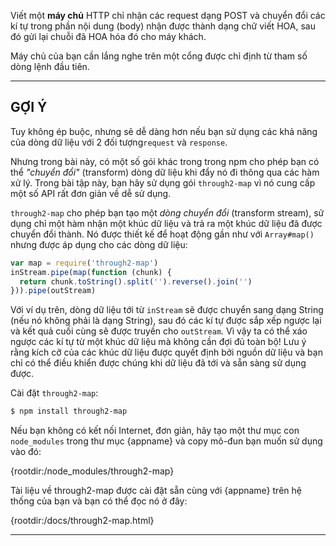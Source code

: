 Viết một **máy chủ** HTTP chỉ nhận các request dạng POST và chuyển đổi các kí tự trong phần nội dung (body) nhận được thành dạng chữ viết HOA, sau đó gửi lại chuỗi đã HOA hóa đó cho máy khách.

Máy chủ của bạn cần lắng nghe trên một cổng được chỉ định từ tham số dòng lệnh đầu tiên.

----------------------------------------------------------------------
## GỢI Ý

Tuy không ép buộc, nhưng sẽ dễ dàng hơn nếu bạn sử dụng các khả năng của dòng dữ liệu với 2 đối tượng`request` và `response`.

Nhưng trong bài này, có một số gói khác trong trong npm cho phép bạn có thể *"chuyển đổi"* (transform) dòng dữ liệu khi đẩy nó đi thông qua các hàm xử lý. Trong bài tập này, bạn hãy sử dụng gói `through2-map` vì nó cung cấp một số API rất đơn giản về dễ sử dụng.

`through2-map` cho phép bạn tạo một *dòng chuyển đổi* (transform stream), sử dụng chỉ một hàm nhận một khúc dữ liệu và trả ra một khúc dữ liệu đã được chuyển đổi thành. Nó được thiết kế để hoạt động gần như với `Array#map()` nhưng được áp dụng cho các dòng dữ liệu:

```js
var map = require('through2-map')
inStream.pipe(map(function (chunk) {
  return chunk.toString().split('').reverse().join('')
})).pipe(outStream)
```

Với ví dụ trên, dòng dữ liệu tới từ `inStream` sẽ được chuyển sang dạng String (nếu nó không phải là dạng String), sau đó các kí tự được sắp xếp ngược lại và kết quả cuối cùng sẽ được truyền cho `outStream`. Vì vậy ta có thể xáo ngược các kí tự từ một khúc dữ liệu mà không cần đợi đủ toàn bộ! Lưu ý rằng kích cỡ của các khúc dữ liệu được quyết định bởi nguồn dữ liệu và bạn chỉ có thể điều khiển được chúng khi dữ liệu đã tới và sẵn sàng sử dụng được.

Cài đặt `through2-map`:

```sh
$ npm install through2-map
```

Nếu bạn không có kết nối Internet, đơn giản, hãy tạo một thư mục con `node_modules` trong thư mục {appname} và copy mô-đun bạn muốn sử dụng vào đó:

  {rootdir:/node_modules/through2-map}

Tài liệu về through2-map được cài đặt sẵn cùng với {appname} trên hệ thống của bạn và bạn có thể đọc nó ở đây:

  {rootdir:/docs/through2-map.html}

----------------------------------------------------------------------
